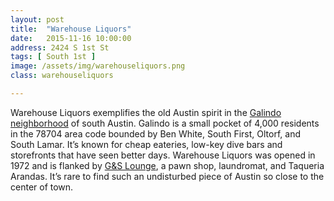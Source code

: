 ```yaml
---
layout: post
title:  "Warehouse Liquors"
date:   2015-11-16 10:00:00
address: 2424 S 1st St
tags: [ South 1st ]
image: /assets/img/warehouseliquors.png
class: warehouseliquors

---
```

Warehouse Liquors exemplifies the old Austin spirit in the [Galindo neighborhood](https://en.wikipedia.org/wiki/Galindo,_Austin,_Texas) of south Austin. Galindo is a small pocket of 4,000 residents in the 78704 area code bounded by Ben White, South First, Oltorf, and South Lamar. It’s known for cheap eateries, low-key dive bars and storefronts that have seen better days. Warehouse Liquors was opened in 1972 and is flanked by [G&S Lounge](http://gandslounge.com/), a pawn shop, laundromat, and Taqueria Arandas. It’s rare to find such an undisturbed piece of Austin so close to the center of town.
